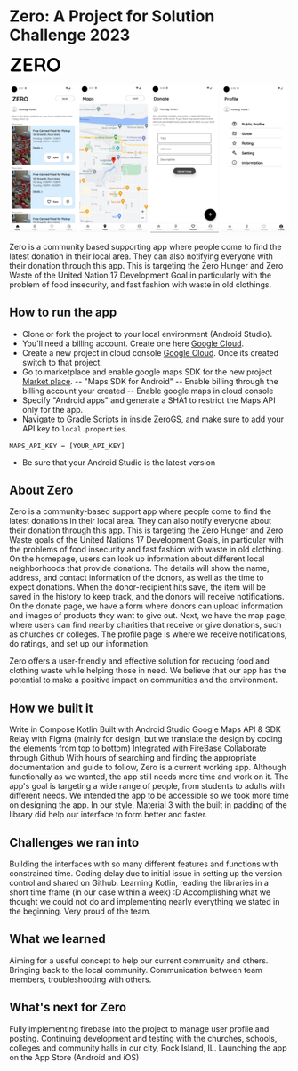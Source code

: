 # Zero: A Project for Solution Challenge 2023

![zero.PNG](Zero%20Problem%20Statement%20c4766c2a307c4826a6372a0ae614d716/zero.png)

![Untitled](Zero%20Problem%20Statement%20c4766c2a307c4826a6372a0ae614d716/screenshot.png)

Zero is a community based supporting app where people come to find the latest donation in their local area. They can also notifying everyone with their donation through this app. This is targeting the Zero Hunger and Zero Waste of the United Nation 17 Development Goal in particularly with the problem of food insecurity, and fast fashion with waste in old clothings. 

## How to run the app
- Clone or fork the project to your local environment (Android Studio).
- You'll need a billing account. Create one here [Google Cloud](https://console.cloud.google.com/billing).
- Create a new project in cloud console [Google Cloud](https://console.cloud.google.com/). Once its created switch to that project.
- Go to marketplace and enable google maps SDK for the new project [Market place](https://console.cloud.google.com/marketplace).
-- "Maps SDK for Android"
-- Enable billing through the billing account your created
-- Enable google maps in cloud console
- Specify "Android apps" and generate a SHA1 to restrict the Maps API only for the app.
- Navigate to Gradle Scripts in inside ZeroGS, and make sure to add your API key to `local.properties`.
```
MAPS_API_KEY = [YOUR_API_KEY]
```
- Be sure that your Android Studio is the latest version


## About Zero
Zero is a community-based support app where people come to find the latest donations in their local area. They can also notify everyone about their donation through this app. This is targeting the Zero Hunger and Zero Waste goals of the United Nations 17 Development Goals, in particular with the problems of food insecurity and fast fashion with waste in old clothing.
On the homepage, users can look up information about different local neighborhoods that provide donations. The details will show the name, address, and contact information of the donors, as well as the time to expect donations. When the donor-recipient hits save, the item will be saved in the history to keep track, and the donors will receive notifications. On the donate page, we have a form where donors can upload information and images of products they want to give out. Next, we have the map page, where users can find nearby charities that receive or give donations, such as churches or colleges. The profile page is where we receive notifications, do ratings, and set up our information.

Zero offers a user-friendly and effective solution for reducing food and clothing waste while helping those in need. We believe that our app has the potential to make a positive impact on communities and the environment.

## How we built it
Write in Compose Kotlin
Built with Android Studio
Google Maps API & SDK
Relay with Figma (mainly for design, but we translate the design by coding the elements from top to bottom)
Integrated with FireBase
Collaborate through Github
With hours of searching and finding the appropriate documentation and guide to follow, Zero is a current working app. Although functionally as we wanted, the app still needs more time and work on it. 
The app's goal is targeting a wide range of people, from students to adults with different needs. We intended the app to be accessible so we took more time on designing the app. In our style, Material 3 with the built in padding of the library did help our interface to form better and faster. 

## Challenges we ran into
Building the interfaces with so many different features and functions with constrained time.
Coding delay due to initial issue in setting up the version control and shared on Github.
Learning Kotlin, reading the libraries in a short time frame (in our case within a week)
:D Accomplishing what we thought we could not do and implementing nearly everything we stated in the beginning. Very proud of the team. 
 
## What we learned
Aiming for a useful concept to help our current community and others.
Bringing back to the local community. 
Communication between team members, troubleshooting with others.

## What's next for Zero
Fully implementing firebase into the project to manage user profile and posting.
Continuing development and testing with the churches, schools, colleges and community halls in our city, Rock Island, IL.
Launching the app on the App Store (Android and iOS)
